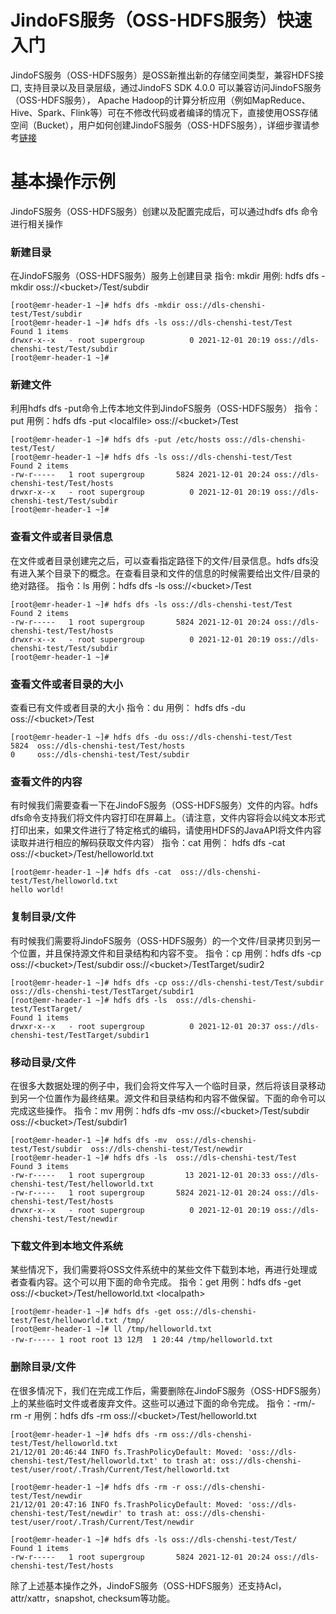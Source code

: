 # JindoFS服务（OSS-HDFS服务）快速入门

JindoFS服务（OSS-HDFS服务）是OSS新推出新的存储空间类型，兼容HDFS接口, 支持目录以及目录层级，通过JindoFS SDK 4.0.0 可以兼容访问JindoFS服务（OSS-HDFS服务）， Apache Hadoop的计算分析应用（例如MapReduce、Hive、Spark、Flink等）可在不修改代码或者编译的情况下，直接使用OSS存储空间（Bucket），用户如何创建JindoFS服务（OSS-HDFS服务），详细步骤请参考[链接](https://github.com/aliyun/alibabacloud-jindodata/blob/master/docs_v4/cn/jindosdk_how_to_hadoop.md)


# 基本操作示例
JindoFS服务（OSS-HDFS服务）创建以及配置完成后，可以通过hdfs dfs 命令进行相关操作
### 新建目录
在JindoFS服务（OSS-HDFS服务）服务上创建目录
指令: mkdir
用例: hdfs dfs -mkdir oss://\<bucket\>/Test/subdir

```shell
[root@emr-header-1 ~]# hdfs dfs -mkdir oss://dls-chenshi-test/Test/subdir
[root@emr-header-1 ~]# hdfs dfs -ls oss://dls-chenshi-test/Test
Found 1 items
drwxr-x--x   - root supergroup          0 2021-12-01 20:19 oss://dls-chenshi-test/Test/subdir
[root@emr-header-1 ~]#
```

### 新建文件
利用hdfs dfs -put命令上传本地文件到JindoFS服务（OSS-HDFS服务）
指令： put
用例：hdfs dfs -put \<localfile\> oss://\<bucket\>/Test
```shell
[root@emr-header-1 ~]# hdfs dfs -put /etc/hosts oss://dls-chenshi-test/Test/
[root@emr-header-1 ~]# hdfs dfs -ls oss://dls-chenshi-test/Test
Found 2 items
-rw-r-----   1 root supergroup       5824 2021-12-01 20:24 oss://dls-chenshi-test/Test/hosts
drwxr-x--x   - root supergroup          0 2021-12-01 20:19 oss://dls-chenshi-test/Test/subdir
[root@emr-header-1 ~]#
```
### 查看文件或者目录信息
在文件或者目录创建完之后，可以查看指定路径下的文件/目录信息。hdfs dfs没有进入某个目录下的概念。在查看目录和文件的信息的时候需要给出文件/目录的绝对路径。
指令：ls
用例：hdfs dfs -ls oss://\<bucket\>/Test
```shell
[root@emr-header-1 ~]# hdfs dfs -ls oss://dls-chenshi-test/Test
Found 2 items
-rw-r-----   1 root supergroup       5824 2021-12-01 20:24 oss://dls-chenshi-test/Test/hosts
drwxr-x--x   - root supergroup          0 2021-12-01 20:19 oss://dls-chenshi-test/Test/subdir
[root@emr-header-1 ~]#
```

### 查看文件或者目录的大小
查看已有文件或者目录的大小
指令：du
用例： hdfs dfs -du oss://\<bucket\>/Test
```shell
[root@emr-header-1 ~]# hdfs dfs -du oss://dls-chenshi-test/Test
5824  oss://dls-chenshi-test/Test/hosts
0     oss://dls-chenshi-test/Test/subdir
```

### 查看文件的内容
有时候我们需要查看一下在JindoFS服务（OSS-HDFS服务）文件的内容。hdfs dfs命令支持我们将文件内容打印在屏幕上。（请注意，文件内容将会以纯文本形式打印出来，如果文件进行了特定格式的编码，请使用HDFS的JavaAPI将文件内容读取并进行相应的解码获取文件内容）
指令：cat
用例： hdfs dfs -cat oss://\<bucket\>/Test/helloworld.txt

```shell
[root@emr-header-1 ~]# hdfs dfs -cat  oss://dls-chenshi-test/Test/helloworld.txt
hello world!
```

### 复制目录/文件
有时候我们需要将JindoFS服务（OSS-HDFS服务）的一个文件/目录拷贝到另一个位置，并且保持源文件和目录结构和内容不变。
指令：cp
用例：hdfs dfs -cp oss://\<bucket\>/Test/subdir oss://\<bucket\>/TestTarget/sudir2
```shell
[root@emr-header-1 ~]# hdfs dfs -cp oss://dls-chenshi-test/Test/subdir oss://dls-chenshi-test/TestTarget/subdir1
[root@emr-header-1 ~]# hdfs dfs -ls  oss://dls-chenshi-test/TestTarget/
Found 1 items
drwxr-x--x   - root supergroup          0 2021-12-01 20:37 oss://dls-chenshi-test/TestTarget/subdir1
```

### 移动目录/文件
在很多大数据处理的例子中，我们会将文件写入一个临时目录，然后将该目录移动到另一个位置作为最终结果。源文件和目录结构和内容不做保留。下面的命令可以完成这些操作。
指令：mv
用例：hdfs dfs -mv oss://\<bucket\>/Test/subdir oss://\<bucket\>/Test/subdir1

```shell
[root@emr-header-1 ~]# hdfs dfs -mv  oss://dls-chenshi-test/Test/subdir  oss://dls-chenshi-test/Test/newdir
[root@emr-header-1 ~]# hdfs dfs -ls  oss://dls-chenshi-test/Test
Found 3 items
-rw-r-----   1 root supergroup         13 2021-12-01 20:33 oss://dls-chenshi-test/Test/helloworld.txt
-rw-r-----   1 root supergroup       5824 2021-12-01 20:24 oss://dls-chenshi-test/Test/hosts
drwxr-x--x   - root supergroup          0 2021-12-01 20:19 oss://dls-chenshi-test/Test/newdir
```

### 下载文件到本地文件系统
某些情况下，我们需要将OSS文件系统中的某些文件下载到本地，再进行处理或者查看内容。这个可以用下面的命令完成。
指令：get
用例：hdfs dfs -get oss://\<bucket\>/Test/helloworld.txt \<localpath\>
```shell
[root@emr-header-1 ~]# hdfs dfs -get oss://dls-chenshi-test/Test/helloworld.txt /tmp/
[root@emr-header-1 ~]# ll /tmp/helloworld.txt
-rw-r----- 1 root root 13 12月  1 20:44 /tmp/helloworld.txt
```

### 删除目录/文件
在很多情况下，我们在完成工作后，需要删除在JindoFS服务（OSS-HDFS服务）上的某些临时文件或者废弃文件。这些可以通过下面的命令完成。
指令：-rm/-rm -r
用例：hdfs dfs -rm oss://\<bucket\>/Test/helloworld.txt
```shell
[root@emr-header-1 ~]# hdfs dfs -rm oss://dls-chenshi-test/Test/helloworld.txt
21/12/01 20:46:44 INFO fs.TrashPolicyDefault: Moved: 'oss://dls-chenshi-test/Test/helloworld.txt' to trash at: oss://dls-chenshi-test/user/root/.Trash/Current/Test/helloworld.txt

[root@emr-header-1 ~]# hdfs dfs -rm -r oss://dls-chenshi-test/Test/newdir
21/12/01 20:47:16 INFO fs.TrashPolicyDefault: Moved: 'oss://dls-chenshi-test/Test/newdir' to trash at: oss://dls-chenshi-test/user/root/.Trash/Current/Test/newdir

[root@emr-header-1 ~]# hdfs dfs -ls oss://dls-chenshi-test/Test/
Found 1 items
-rw-r-----   1 root supergroup       5824 2021-12-01 20:24 oss://dls-chenshi-test/Test/hosts
```

除了上述基本操作之外，JindoFS服务（OSS-HDFS服务）还支持Acl，attr/xattr，snapshot, checksum等功能。